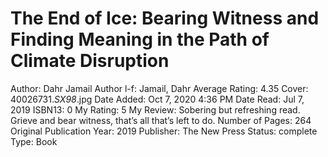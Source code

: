 # The End of Ice: Bearing Witness and Finding Meaning in the Path of Climate Disruption

Author: Dahr Jamail
Author l-f: Jamail, Dahr
Average Rating: 4.35
Cover: 40026731._SX98_.jpg
Date Added: Oct 7, 2020 4:36 PM
Date Read: Jul 7, 2019
ISBN13: 0
My Rating: 5
My Review: Sobering but refreshing read. Grieve and bear witness, that’s all that’s left to do.
Number of Pages: 264
Original Publication Year: 2019
Publisher: The New Press
Status: complete
Type: Book